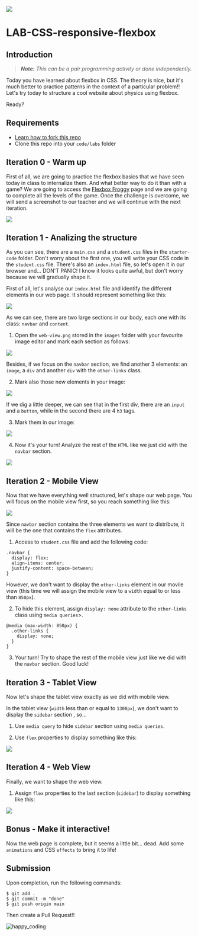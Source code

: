![](https://user-images.githubusercontent.com/970858/63474771-d6734700-c469-11e9-83bb-9429da563909.png)

# LAB-CSS-responsive-flexbox

## Introduction

> **_Note:_** _This can be a pair programming activity or done independently._

Today you have learned about flexbox in CSS. The theory is nice, but it's much better to practice patterns in the context of a particular problem!! Let's try today to structure a cool website about physics using flexbox.

Ready?

## Requirements

- [Learn how to fork this repo](https://guides.github.com/activities/forking/)
- Clone this repo into your `code/labs` folder

## Iteration 0 - **Warm up**

First of all, we are going to practice the flexbox basics that we have seen today in class to internalize them. And what better way to do it than with a game? We are going to access the [Flexbox Froggy](https://flexboxfroggy.com) page and we are going to complete all the levels of the game. Once the challenge is overcome, we will send a screenshot to our teacher and we will continue with the next iteration.

![](./starter-code/images/flexbox_froggy.png)

## Iteration 1 - **Analizing the structure**

As you can see, there are a `main.css` and a `student.css` files in the `starter-code` folder. Don't worry about the first one, you will write your CSS code in the `student.css` file. There's also an `index.html` file, so let's open it in our browser and...
DON'T PANIC! I know it looks quite awful, but don't worry because we will gradually shape it.

First of all, let's analyse our `index.html` file and identify the different elements in our web page. It should represent something like this:

![](./starter-code/images/web-view.png)

As we can see, there are two large sections in our body, each one with its class: `navbar` and `content`.

1. Open the `web-view.png` stored in the `images` folder with your favourite image editor and mark each section as follows:

![](./starter-code/images/structure1.png)

Besides, if we focus on the `navbar` section, we find another 3 elements: an `image`, a `div` and another `div` with the `other-links` class.

2. Mark also those new elements in your image:

![](./starter-code/images/structure2.png)

If we dig a little deeper, we can see that in the first div, there are an `input` and a `button`, while in the second there are 4 `h3` tags.

3. Mark them in our image:

![](./starter-code/images/structure3.png)

4. Now it's your turn! Analyze the rest of the `HTML` like we just did with the `navbar` section.

![](./starter-code/images/web-view-elements.png)

## Iteration 2 - **Mobile View**

Now that we have everything well structured, let's shape our web page. You will focus on the mobile view first, so you reach something like this:

![](./starter-code/images/mobile-view.png)

Since `navbar` section contains the three elements we want to distribute, it will be the one that contains the `flex` attributes.

1. Access to `student.css` file and add the following code:

```
.navbar {
  display: flex;
  align-items: center;
  justify-content: space-between;
}
```

However, we don't want to display the `other-links` element in our movile view (this time we will assign the mobile view to a `width` equal to or less than `850px`).

2. To hide this element, assign `display: none` attribute to the `other-links` class using `media queries`>.

```
@media (max-width: 850px) {
  .other-links {
    display: none;
  }
}
```

3. Your turn! Try to shape the rest of the mobile view just like we did with the `navbar` section. Good luck!

## Iteration 3 - **Tablet View**

Now let's shape the tablet view exactly as we did with mobile view.

In the tablet view (`width` less than or equal to `1300px`), we don't want to display the `sidebar` section , so...

1. Use `media query` to hide `sidebar` section using `media queries`.

2. Use `flex` properties to display something like this:

![](./starter-code/images/tablet-view.png)

## Iteration 4 - **Web View**

Finally, we want to shape the web view.

1. Assign `flex` properties to the last section (`sidebar`) to display something like this:

![](./starter-code/images/web-view.png)

## Bonus - **Make it interactive!**

Now the web page is complete, but it seems a little bit... dead. Add some `animations` and CSS `effects` to bring it to life!

## Submission

Upon completion, run the following commands:

```
$ git add .
$ git commit -m "done"
$ git push origin main
```

Then create a Pull Request!!

![happy_coding](https://user-images.githubusercontent.com/970858/63899010-c23fc480-c9ea-11e9-84a2-542907e42362.png)
